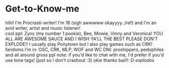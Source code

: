 # Get-to-Know-me
hihi! I'm Procrasti-writer! I'm 18 (sigh awwwww okayyyy../ref) and I'm an avid writer, artist and music listener!   
cool ppl: Zync (my number 1 pookie), Bee, Mowie, Vinny and Veronica! YOU ALL ARE AWESOME SAUCE AND I WISH YA'LL THE BEST PLEASE DON'T EXPLODE!! 
I usually play Ponytown but I also play games such as CRK!
fandoms I'm in: OSC, CRK, MLP, WOF and WC
DNI: proshippers, pedophiles and all around gross ppl
note: if you'd like to chat with me, I'd prefer if you'd use tone tags! (just so I don't crashout :3)
okie thanks baii!! :D *explodes*

